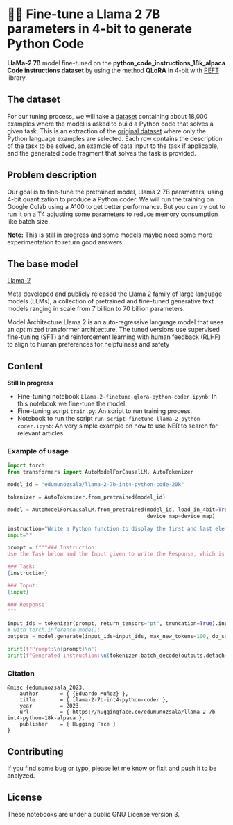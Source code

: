 # 👩‍💻 Fine-tune a Llama 2 7B parameters in 4-bit to generate Python Code

**LlaMa-2 7B** model fine-tuned on the **python_code_instructions_18k_alpaca Code instructions dataset** by using the method **QLoRA** in 4-bit with [PEFT](https://github.com/huggingface/peft) library.


## The dataset

For our tuning process, we will take a [dataset](https://huggingface.co/datasets/iamtarun/python_code_instructions_18k_alpaca) containing about 18,000 examples where the model is asked to build a Python code that solves a given task. 
This is an extraction of the [original dataset](https://huggingface.co/datasets/sahil2801/code_instructions_120k) where only the Python language examples are selected. Each row contains the description of the task to be solved, an example of data input to the task if applicable, and the generated code fragment that solves the task is provided.

## Problem description

Our goal is to fine-tune the pretrained model, Llama 2 7B parameters, using 4-bit quantization to produce a Python coder. We will run the training on Google Colab using a A100 to get better performance. But you can try out to run it on a T4 adjusting some parameters to reduce memory consumption like batch size.

**Note:** This is still in progress and some models maybe need some more experimentation to return good answers.


## The base model
[Llama-2](https://huggingface.co/meta-llama/Llama-2-7b)

Meta developed and publicly released the Llama 2 family of large language models (LLMs), a collection of pretrained and fine-tuned generative text models ranging in scale from 7 billion to 70 billion parameters.

Model Architecture Llama 2 is an auto-regressive language model that uses an optimized transformer architecture. The tuned versions use supervised fine-tuning (SFT) and reinforcement learning with human feedback (RLHF) to align to human preferences for helpfulness and safety

## Content
**Still In progress**

- Fine-tuning notebook `Llama-2-finetune-qlora-python-coder.ipynb`: In this notebook we fine-tune the model.
- Fine-tuning script `train.py`: An script to run training process.
- Notebook to run the script `run-script-finetune-llama-2-python-coder.ipynb`: An very simple example on how to use NER to search for relevant articles.

### Example of usage

```py
import torch
from transformers import AutoModelForCausalLM, AutoTokenizer

model_id = "edumunozsala/llama-2-7b-int4-python-code-20k"

tokenizer = AutoTokenizer.from_pretrained(model_id)

model = AutoModelForCausalLM.from_pretrained(model_id, load_in_4bit=True, torch_dtype=torch.float16, 
                                             device_map=device_map)

instruction="Write a Python function to display the first and last elements of a list."
input=""

prompt = f"""### Instruction:
Use the Task below and the Input given to write the Response, which is a programming code that can solve the Task.

### Task:
{instruction}

### Input:
{input}

### Response:
"""

input_ids = tokenizer(prompt, return_tensors="pt", truncation=True).input_ids.cuda()
# with torch.inference_mode():
outputs = model.generate(input_ids=input_ids, max_new_tokens=100, do_sample=True, top_p=0.9,temperature=0.3)

print(f"Prompt:\n{prompt}\n")
print(f"Generated instruction:\n{tokenizer.batch_decode(outputs.detach().cpu().numpy(), skip_special_tokens=True)[0][len(prompt):]}")

```
### Citation

```
@misc {edumunozsala_2023,
	author       = { {Eduardo Muñoz} },
	title        = { llama-2-7b-int4-python-coder },
	year         = 2023,
	url          = { https://huggingface.co/edumunozsala/llama-2-7b-int4-python-18k-alpaca },
	publisher    = { Hugging Face }
}
```
## Contributing
If you find some bug or typo, please let me know or fixit and push it to be analyzed. 

## License

These notebooks are under a public GNU License version 3.